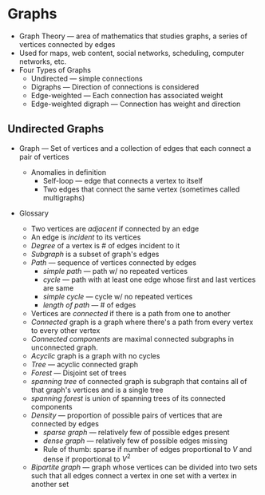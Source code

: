 # Graphs

* Graph Theory — area of mathematics that studies graphs, a series of vertices connected by edges
* Used for maps, web content, social networks, scheduling, computer networks, etc.
* Four Types of Graphs
  * Undirected — simple connections
  * Digraphs — Direction of connections is considered
  * Edge-weighted — Each connection has associated weight
  * Edge-weighted digraph — Connection has weight and direction

## Undirected Graphs

* Graph — Set of vertices and a collection of edges that each connect a pair of vertices

  * Anomalies in definition
    * Self-loop — edge that connects a vertex to itself
    * Two edges that connect the same vertex (sometimes called multigraphs)

* Glossary

  * Two vertices are *adjacent* if connected by an edge
  * An edge is *incident* to its vertices
  * *Degree* of a vertex is # of edges incident to it
  * *Subgraph* is a subset of graph's edges
  * *Path* — sequence of vertices connected by edges
    * *simple path* — path w/ no repeated vertices
    * *cycle* — path with at least one edge whose first and last vertices are same
    * *simple cycle* — cycle w/ no repeated vertices
    * *length of path* — # of edges
  * Vertices are *connected* if there is a path from one to another
  * *Connected* graph is a graph where there's a path from every vertex to every other vertex
  * *Connected components* are maximal connected subgraphs in unconnected graph.
  * *Acyclic* graph is a graph with no cycles
  * *Tree* — acyclic connected graph
  * *Forest* — Disjoint set of trees
  * *spanning tree* of connected graph is subgraph that contains all of that graph's vertices and is a single tree
  * *spanning forest* is union of spanning trees of its connected components
  * *Density* — proportion of possible pairs of vertices that are connected by edges
    * *sparse graph* — relatively few of possible edges present
    * *dense graph* — relatively few of possible edges missing
    * Rule of thumb: sparse if number of edges proportional to $V$ and dense if proportional to $V^2$
  * *Bipartite graph* — graph whose vertices can be divided into two sets such that all edges connect a vertex in one set with a vertex in another set

  